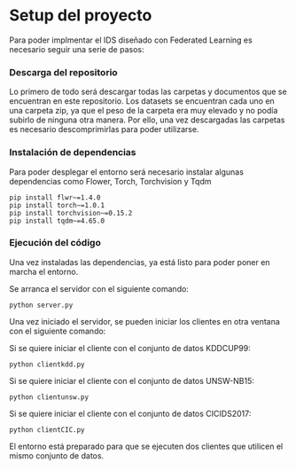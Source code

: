 # Setup del proyecto
Para poder implmentar el IDS diseñado con Federated Learning es necesario seguir una serie de pasos:

### Descarga del repositorio
Lo primero de todo será descargar todas las carpetas y documentos que se encuentran en este repositorio. 
Los datasets se encuentran cada uno en una carpeta zip, ya que el peso de la carpeta era muy elevado y no podía subirlo de ninguna otra manera. Por ello, una vez descargadas las carpetas es necesario descomprimirlas para poder utilizarse.

### Instalación de dependencias
Para poder desplegar el entorno será necesario instalar algunas dependencias como Flower, Torch, Torchvision y Tqdm

```shell
pip install flwr~=1.4.0
pip install torch~=1.0.1
pip install torchvision~=0.15.2
pip install tqdm~=4.65.0
```

### Ejecución del código
Una vez instaladas las dependencias, ya está listo para poder poner en marcha el entorno.

Se arranca el servidor con el siguiente comando:

```shell
python server.py
```

Una vez iniciado el servidor, se pueden iniciar los clientes en otra ventana con el siguiente comando:

Si se quiere iniciar el cliente con el conjunto de datos KDDCUP99:

```shell
python clientkdd.py
```

Si se quiere iniciar el cliente con el conjunto de datos UNSW-NB15:

```shell
python clientunsw.py
```

Si se quiere iniciar el cliente con el conjunto de datos CICIDS2017:

```shell
python clientCIC.py
```

El entorno está preparado para que se ejecuten dos clientes que utilicen el mismo conjunto de datos.
